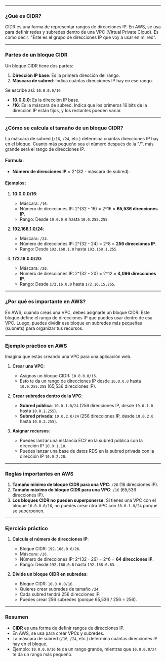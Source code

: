 

---

### **¿Qué es CIDR?**
CIDR es una forma de representar rangos de direcciones IP. En AWS, se usa para definir redes y subredes dentro de una VPC (Virtual Private Cloud). Es como decir: "Este es el grupo de direcciones IP que voy a usar en mi red".

---

### **Partes de un bloque CIDR**
Un bloque CIDR tiene dos partes:
1. **Dirección IP base**: Es la primera dirección del rango.
2. **Máscara de subred**: Indica cuántas direcciones IP hay en ese rango.

Se escribe así: `10.0.0.0/16`

- **10.0.0.0**: Es la dirección IP base.
- **/16**: Es la máscara de subred. Indica que los primeros 16 bits de la dirección IP están fijos, y los restantes pueden variar.

---

### **¿Cómo se calcula el tamaño de un bloque CIDR?**
La máscara de subred (`/16`, `/24`, etc.) determina cuántas direcciones IP hay en el bloque. Cuanto más pequeño sea el número después de la "/", más grande será el rango de direcciones IP.

#### Fórmula:
- **Número de direcciones IP** = 2^(32 - máscara de subred).

#### Ejemplos:
1. **10.0.0.0/16**:
   - Máscara: `/16`.
   - Número de direcciones IP: 2^(32 - 16) = 2^16 = **65,536 direcciones IP**.
   - Rango: Desde `10.0.0.0` hasta `10.0.255.255`.

2. **192.168.1.0/24**:
   - Máscara: `/24`.
   - Número de direcciones IP: 2^(32 - 24) = 2^8 = **256 direcciones IP**.
   - Rango: Desde `192.168.1.0` hasta `192.168.1.255`.

3. **172.16.0.0/20**:
   - Máscara: `/20`.
   - Número de direcciones IP: 2^(32 - 20) = 2^12 = **4,096 direcciones IP**.
   - Rango: Desde `172.16.0.0` hasta `172.16.15.255`.

---

### **¿Por qué es importante en AWS?**
En AWS, cuando creas una VPC, debes asignarle un bloque CIDR. Este bloque define el rango de direcciones IP que puedes usar dentro de esa VPC. Luego, puedes dividir ese bloque en subredes más pequeñas (subnets) para organizar tus recursos.

---

### **Ejemplo práctico en AWS**
Imagina que estás creando una VPC para una aplicación web.

1. **Crear una VPC**:
   - Asignas un bloque CIDR: `10.0.0.0/16`.
   - Esto te da un rango de direcciones IP desde `10.0.0.0` hasta `10.0.255.255` (65,536 direcciones IP).

2. **Crear subredes dentro de la VPC**:
   - **Subred pública**: `10.0.1.0/24` (256 direcciones IP, desde `10.0.1.0` hasta `10.0.1.255`).
   - **Subred privada**: `10.0.2.0/24` (256 direcciones IP, desde `10.0.2.0` hasta `10.0.2.255`).

3. **Asignar recursos**:
   - Puedes lanzar una instancia EC2 en la subred pública con la dirección IP `10.0.1.10`.
   - Puedes lanzar una base de datos RDS en la subred privada con la dirección IP `10.0.2.20`.

---

### **Reglas importantes en AWS**
1. **Tamaño mínimo de bloque CIDR para una VPC**: `/28` (16 direcciones IP).
2. **Tamaño máximo de bloque CIDR para una VPC**: `/16` (65,536 direcciones IP).
3. **Los bloques CIDR no pueden superponerse**: Si tienes una VPC con el bloque `10.0.0.0/16`, no puedes crear otra VPC con `10.0.1.0/24` porque se superponen.

---

### **Ejercicio práctico**
1. **Calcula el número de direcciones IP**:
   - Bloque CIDR: `192.168.0.0/26`.
   - Máscara: `/26`.
   - Número de direcciones IP: 2^(32 - 26) = 2^6 = **64 direcciones IP**.
   - Rango: Desde `192.168.0.0` hasta `192.168.0.63`.

2. **Divide un bloque CIDR en subredes**:
   - Bloque CIDR: `10.0.0.0/16`.
   - Quieres crear subredes de tamaño `/24`.
   - Cada subred tendrá 256 direcciones IP.
   - Puedes crear 256 subredes (porque 65,536 / 256 = 256).

---

### **Resumen**
- **CIDR** es una forma de definir rangos de direcciones IP.
- En AWS, se usa para crear VPCs y subredes.
- La máscara de subred (`/16`, `/24`, etc.) determina cuántas direcciones IP hay en el bloque.
- Ejemplo: `10.0.0.0/16` te da un rango grande, mientras que `10.0.0.0/24` te da un rango más pequeño.
